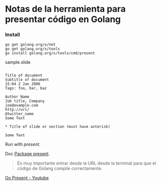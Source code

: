 # Notas de la herramienta para presentar código en Golang

### Install

```
go get golang.org/x/net
go get golang.org/x/tools
go install golang.org/x/tools/cmd/present
```

sample.slide

```

Title of document
Subtitle of document
15:04 2 Jan 2006
Tags: foo, bar, baz

Author Name
Job title, Company
joe@example.com
http://url/
@twitter_name
Some Text

* Title of slide or section (must have asterisk)

Some Text
```

Run with *present*.

Doc [Package present](https://godoc.org/golang.org/x/tools/present).

> Es muy importante entrar desde la URL desde la terminal para que el código de Golang compile correctamente.

[Go Present - Youtube](https://www.youtube.com/watch?v=83JBmS8WpHM)
